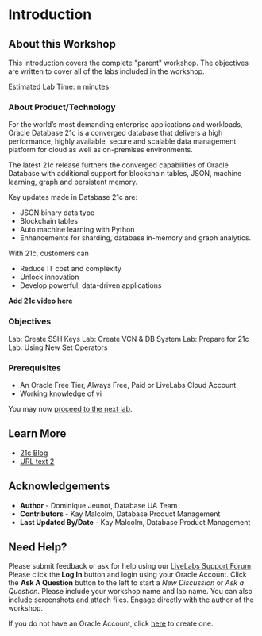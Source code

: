 # Introduction

## About this Workshop

This introduction covers the complete "parent" workshop. The objectives are written to cover all of the labs included in the workshop.

Estimated Lab Time: n minutes 

### About Product/Technology
For the world’s most demanding enterprise applications and workloads, Oracle Database 21c is a converged database that delivers a high performance, highly available, secure and scalable data management platform for cloud as well as on-premises environments.

The latest 21c release furthers the converged capabilities of Oracle Database with additional support for blockchain tables, JSON, machine learning, graph and 
persistent memory.

Key updates made in Database 21c are:
* JSON binary data type
* Blockchain tables
* Auto machine learning with Python 
* Enhancements for sharding, database in-memory and graph analytics.

With 21c, customers can
* Reduce IT cost and complexity 
* Unlock innovation
* Develop powerful, data-driven applications


**Add 21c video here**
  [](youtube:zNKxJjkq0Pw)

### Objectives

Lab:  Create SSH Keys
Lab:  Create VCN & DB System
Lab:  Prepare for 21c
Lab:  Using New Set Operators

### Prerequisites

* An Oracle Free Tier, Always Free, Paid or LiveLabs Cloud Account
* Working knowledge of vi


You may now [proceed to the next lab](#next).

## Learn More

* [21c Blog](http://docs.oracle.com)
* [URL text 2](http://docs.oracle.com)

## Acknowledgements
* **Author** - Dominique Jeunot, Database UA Team
* **Contributors** - Kay Malcolm, Database Product Management
* **Last Updated By/Date** - Kay Malcolm, Database Product Management

## Need Help?
Please submit feedback or ask for help using our [LiveLabs Support Forum](https://community.oracle.com/tech/developers/categories/livelabsdiscussions). Please click the **Log In** button and login using your Oracle Account. Click the **Ask A Question** button to the left to start a *New Discussion* or *Ask a Question*.  Please include your workshop name and lab name.  You can also include screenshots and attach files.  Engage directly with the author of the workshop.

If you do not have an Oracle Account, click [here](https://profile.oracle.com/myprofile/account/create-account.jspx) to create one.
